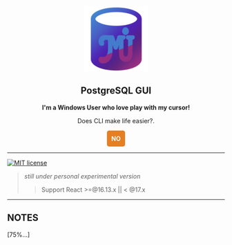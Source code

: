 <div align="center">
<img src="https://raw.githubusercontent.com/muhimron90/electron-react-pgui/main/resources/256x256.png" alt="PG Logo" width="150" height="150">
<div">
<h2 style="text-align:center;">PostgreSQL GUI</h2>
<p style="text-align:center;"><b>I'm a Windows User who love play with my cursor!</b><p>
<div>
<p>Does CLI make life easier?.</p>
<b style="color: #fff;
text-transform: uppercase;
text-decoration: none;
background: #e67e22;
padding: 10px;
border-radius: 5px;
display: inline-block;
border: none;">NO</b>
</div>
</div>
</div>

---

[![MIT license](https://img.shields.io/badge/License-MIT-blue.svg)](https://github.com/muhimron90/electron-react-pgui/blob/main/LICENSE)

> _still under personal experimental version_
>
> > Support React >=@16.13.x || < @17.x

---

## NOTES

[75%...]
